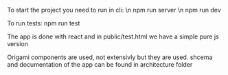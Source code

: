 To start the project you need to run in cli: \n
npm run server \n
npm run dev

To run tests:
npm run test

The app is done with react and in public/test.html we have a simple pure js version

Origami components are used, not extensivly but they are used.
shcema and documentation of the app can be found in architecture folder

